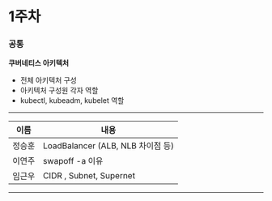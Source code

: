 

# 1주차

### 공통

**쿠버네티스 아키텍처** 

- 전체 아키텍처 구성
- 아키텍처 구성원 각자 역할
- kubectl, kubeadm, kubelet 역할



---



| 이름   | 내용                              |
| ------ | --------------------------------- |
| 정승훈 | LoadBalancer (ALB, NLB 차이점 등) |
| 이연주 | swapoff -a 이유                   |
| 임근우 | CIDR , Subnet, Supernet           |



---

